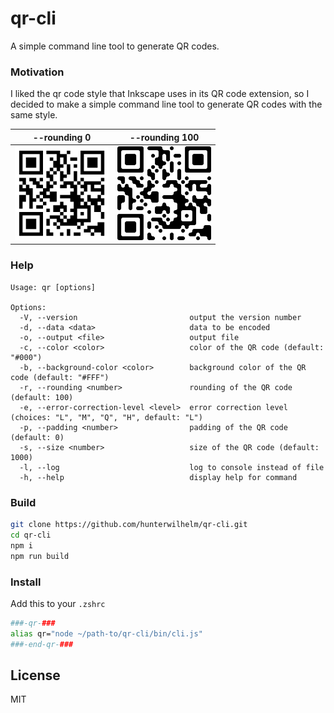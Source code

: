 # qr-cli

A simple command line tool to generate QR codes.

### Motivation

I liked the qr code style that Inkscape uses in its QR code extension, so I decided to make a simple command line tool to generate QR codes with the same style.

|--rounding 0 |--rounding 100|
|-----|--------|
|<img src="examples/example_square.svg" width="150" height="150" />|<img src="examples/example_rounded.svg" width="150" height="150" /> |




### Help
```
Usage: qr [options]

Options:
  -V, --version                         output the version number
  -d, --data <data>                     data to be encoded
  -o, --output <file>                   output file
  -c, --color <color>                   color of the QR code (default: "#000")
  -b, --background-color <color>        background color of the QR code (default: "#FFF")
  -r, --rounding <number>               rounding of the QR code (default: 100)
  -e, --error-correction-level <level>  error correction level (choices: "L", "M", "Q", "H", default: "L")
  -p, --padding <number>                padding of the QR code (default: 0)
  -s, --size <number>                   size of the QR code (default: 1000)
  -l, --log                             log to console instead of file
  -h, --help                            display help for command
```

### Build
```bash
git clone https://github.com/hunterwilhelm/qr-cli.git
cd qr-cli
npm i
npm run build
```

### Install

Add this to your `.zshrc`
```bash
###-qr-###
alias qr="node ~/path-to/qr-cli/bin/cli.js"
###-end-qr-###
```

## License

MIT
